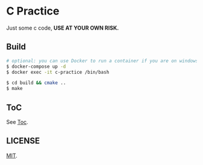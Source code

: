 # C Practice

Just some c code, **USE AT YOUR OWN RISK.**

## Build

```bash
# optional: you can use Docker to run a container if you are on windows
$ docker-compose up -d
$ docker exec -it c-practice /bin/bash

$ cd build && cmake ..
$ make
```

## ToC

See [Toc](toc.md).

## LICENSE

[MIT](LICENSE).